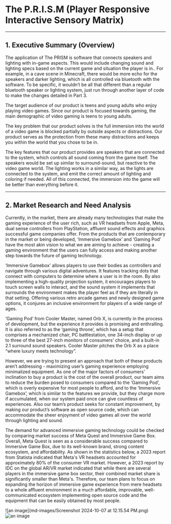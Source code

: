 # The P.R.I.S.M (Player Responsive Interactive Sensory Matrix)
---
## 1. Executive Summary (Overview)

<p>  The application of The PRISM is software that connects speakers and lighting with in-game aspects. This would include changing sound and lighting specs based on the current game and situation the player is in.. For example, in a cave scene in Minecraft, there would be more echo for the speakers and darker lighting, which is all controlled via bluetooth with the software. To be specific, it wouldn’t be all that different than a regular bluetooth speaker or lighting system, just run through another layer of code to make the changes detailed in Part 3.
</p>

<p>  The target audience of our product is teens and young adults who enjoy playing video games. Since our product is focused towards gaming, the main demographic of video gaming is teens to young adults.
</p>

<p>  The key problem that our product solves is the full immersion into the world of a video game is blocked partially by outside aspects or distractions. Our product serves as the protection from these many distractions and keeps you within the world that you chose to be in.
</p>

<p>  The key features that our product provides are speakers that are connected to the system, which controls all sound coming from the game itself. The speakers would be set up similar to surround-sound, but reactive to the video game world. The lighting works in a similar way, as the lights are connected to the system, and emit the correct amount of lighting and coloring if needed. All of this connected, the immersion into the game will be better than everything before it.
</p>

---
## 2. Market Research and Need Analysis

<p>   Currently, in the market, there are already  many technologies that make the gaming experience of the user rich, such as VR headsets from Apple, Meta, dual sense controllers from PlayStation, affluent sound effects and graphics successful game companies offer. From the products that are contemporary in the market or being developed, ‘Immersive Gamebox’ and ‘Gaming Pod’ have the most akin vision to what we are aiming to achieve - creating a gaming environment that the users can fully access and making another step towards the future of gaming technology.
</p>

<p>  ‘Immersive Gamebox’ allows players to use their bodies as controllers and navigate through various digital adventures. It features tracking dots that connect with computers to determine where a user is in the room. By also implementing a high-quality projection system, it encourages players to touch screen walls to interact, and the sound system it implements that surrounds the environment makes the player feel as if they are literally in that setting. Offering various retro arcade games and newly designed game options, it conjures an inclusive environment for players of a wide range of ages.
</p>

<p>  ‘Gaming Pod’ from Cooler Master, named Orb X, is currently in the process of development, but the experience it provides is promising and enthralling. It is also referred to as the ‘gaming throne’, which has a setup that comprises a mechanized chair, PC battlestation, one 34-inch display or up to three of the best 27-inch monitors of consumers’ choice, and a built-in 2.1 surround sound speakers. Cooler Master pitches the Orb X as a place “where luxury meets technology”.
</p>

<p> However, we are trying to present an approach that both of these products aren’t addressing - maximizing user’s gaming experience employing  minimalized equipment. As one of the major factors of consumers’ inclination to buy a product is the cost of the overall product, our team aims to reduce the burden posed to consumers compared to the ‘Gaming Pod’, which is overly expensive for most people to afford, and to the ‘Immersive Gamebox’, which is similar to the features we provide, but they charge more if accumulated, when our system paid once can give countless of experiences. Also our team’s product seeks for constant improvement, by making our product’s software as open source code, which can accommodate the sheer enjoyment of video games all over the world through lighting and sound.
</p>

<p>The demand for advanced immersive gaming technology could be checked by comparing market success of Meta Quest and Immersive Game Box. Overall, Meta Quest is seen as a considerable success compared to Immersive Game Box, due to its well-known brand, strong content ecosystem, and affordability. As shown in the statistics below, a 2023 report from Statista indicated that Meta's VR headsets accounted for approximately 80% of the consumer VR market. However, a 2023 report by IDC on the global AR/VR market indicated that while there are several players in the immersive game box sector, their combined market share is significantly smaller than Meta's. Therefore, our team plans to focus on expanding the horizon of immersive game experience from mere headsets to a whole affluent environment in a much affordable, improvable, well-communicated ecosystem implementing open source code and the equipment that can be easily obtained by most people. 
</p>

![an image](md-images/Screenshot 2024-10-07 at 12.15.54 PM.png)
![an image](md-images/wolf.jpg)
